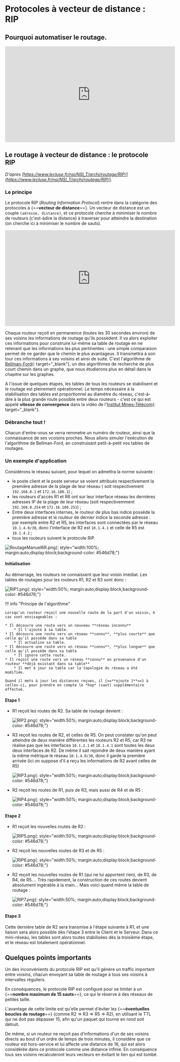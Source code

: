 # Protocoles à vecteur de distance : RIP

## Pourquoi automatiser le routage.

<iframe width="560" height="315" src="https://www.youtube.com/embed/sT9-IcbjqzI" title="YouTube video player" frameborder="0" allow="accelerometer; autoplay; clipboard-write; encrypted-media; gyroscope; picture-in-picture" allowfullscreen></iframe>

## Le routage à vecteur de distance : le protocole RIP

*D'après [https://www.lecluse.fr/nsi/NSI_T/archi/routage/RIP/](https://www.lecluse.fr/nsi/NSI_T/archi/routage/RIP/).*

### Le principe

Le protocole RIP (*Routing Information Protocol*) rentre dans la catégorie des protocoles à {==**vecteur de distance**==}. Un vecteur de distance est un couple `(adresse, distance)`, et ce protocole cherche à minimiser le nombre de routeurs (c'est-àdire la distance) à traverser pour atteindre la destination (on cherche ici à minimiser le nombre de sauts).

<iframe width="560" height="315" src="https://www.youtube.com/embed/kzablGaqUXM" title="YouTube video player" frameborder="0" allow="accelerometer; autoplay; clipboard-write; encrypted-media; gyroscope; picture-in-picture" allowfullscreen></iframe>

Chaque routeur reçoit en permanence (toutes les 30 secondes environ) de ses voisins les informations de routage qu'ils possèdent. Il va alors exploiter ces informations pour construire lui-même sa table de routage en ne retenant que les informations les plus pertinentes : une simple comparaison permet de ne garder que le chemin le plus avantageux. Il transmettra à son tour ces informations à ses voisins et ainsi de suite. C'est l'algorithme de [Bellman-Ford](https://fr.wikipedia.org/wiki/Algorithme_de_Bellman-Ford){: target="_blank"}, un des algorithmes de recherche de plus court chemin dans un graphe, que nous étudierons plus en détail dans le chapitre sur les graphes.

A l'issue de quelques étapes, les tables de tous les routeurs se stabilisent et le routage est pleinement opérationnel. Le temps nécessaire à la stabilisation des tables est proportionnel au diamètre du réseau, c'est-à-dire à la plus grande route possible entre deux routeurs - c'est ce qui est appelé **vitesse de convergence** dans la vidéo de l'[Institut Mines-Télécom](https://www.imt.fr/admissibles/?utm_source=google&utm_medium=cpc&utm_campaign=terminales_22&gclid=CjwKCAiAsNKQBhAPEiwAB-I5zTNjtBIyeW7Vbmmm29O3Vlap964Uk3PZ7QykzymnIFS2IOB0196U8hoCBDMQAvD_BwE){: target="_blank"}.

### Débranche tout !

Chacun d'entre-vous se verra remmetre un numéro de routeur, ainsi que la connaissance de ses vcoisins proches. Nous allons simuler l'exécution de l'algorithme de Bellman-Ford, en construisant petit-à-petit vos tables de routages.


### Un exemple d'application

Considérons le réseau suivant, pour lequel on admettra la norme suivante :

* le poste client et le poste serveur se voient attribués respectivement la première adresse de la plage de leur réseau ( soit respectivement `192.168.0.1` et `172.16.180.1`) ;
* les routeurs d'accès R1 et R6 ont sur leur interface réseau les dernières adresses IP de la plage de leur réseau (soit respectivemment `192.168.0.254` et `172.16.180.251`) ;
* Entre deux interfaces internes, le routeur de plus bas indice possède la première adresse et le routeur de dernier indice la seconde adresse : par exemple entre R2 et R5, les interfaces sont connectées par le réseau `10.1.4.0/30`, donc l'interface de R2 est `10.1.4.1` et celle de R5 est `10.1.4.2` ;
* tous les routeurs suivent le protocole RIP.

![RoutageManuel6R.png](RoutageManuel6R.png){: style="width:100%; margin:auto;display:block;background-color: #546d78;"}


#### Initialisation 

Au démarrage, les routeurs ne connaissent que leur voisin imédiat. Les tables de routages pour les routeurs R1, R2 et R3 sont donc :

![RIP1.png](RIP1.png){: style="width:50%; margin:auto;display:block;background-color: #546d78;"}

!!! info "Principe de l'algorithme"

	Lorsqu'un routeur reçoit une nouvelle route de la part d'un voisin, 4 cas sont envisageables :

	* Il découvre une route vers un nouveau **réseau inconnu**
		* Il l'ajoute à sa table.
	* Il découvre une route vers un réseau **connu**, **plus courte** que celle qu'il possède dans sa table
		* Il actualise sa table.
	* Il découvre une route vers un réseau **connu**, **plus longue** que celle qu'il possède dans sa table
		* Il ignore cette route.
	* Il reçoit une route vers un réseau **connu** en provenance d'un routeur **déjà existant dans sa table**
		* Il met à jour sa table car la topologie du réseau a été modifiée.
	
	Quand il mets à jour les distances reçues, il {==**ajoute 1**==} à celles-ci, pour prendre en compte le *hop* (saut) supplémentaire effectué.
	
#### Etape 1

* R1 reçoit les routes de R2. Sa table de routage devient :

	![RIP2.png](RIP2.png){: style="width:50%; margin:auto;display:block;background-color: #546d78;"}
	
* R3 reçoit les routes de R2, et celles de R5. On peut constater qu'on peut atteindre de deux manière différentes les routeurs R2 et R5, car R3 ne réalise pas que les interfaces `10.1.2.1` et `10.1.4.1` sont toutes les deux deux interfaces de R2. De même il sait rejoindre de deux manière ayant la même métrique le réseau `10.1.4.0/30`, donc il garde la première arrivée (ici on suppose d'il a reçu les informations de R2 avant celles de R5)

	![RIP3.png](RIP3.png){: style="width:50%; margin:auto;display:block;background-color: #546d78;"}

* R2 reçoit les routes de R1, puis de R3, mais aussi de R4 et de R5 :

	![RIP4.png](RIP4.png){: style="width:50%; margin:auto;display:block;background-color: #546d78;"}
	

	
#### Etape 2

* R1 reçoit les nouvelles routes de R2 :

	![RIP5.png](RIP5.png){: style="width:50%; margin:auto;display:block;background-color: #546d78;"}
	
* R2 reçoit les nouvelles routes de R3 et de R5 :

	![RIP6.png](RIP6.png){: style="width:50%; margin:auto;display:block;background-color: #546d78;"}
	
* R2 reçoit les nouvelles routes de R1 (qui ne lui apportent rien), de R3, de R4, de R5.... Très rapidement, la construction de ces routes devient absolument ingérable à la main... Mais voici quand même la table de routage :

	![RIP7.png](RIP7.png){: style="width:50%; margin:auto;display:block;background-color: #546d78;"}

#### Etape 3

Cette dernière table de R2 sera transmise à l'étape suivante à R1, et une liaison sera alors possible dès l'étape 3 entre le Client et le Serveur. Dans ce mini-réseau, les tables sont alors toutes stabilisées dès la troisième étape, et le réseau est totalement opérationnel.


## Quelques points importants

Un des inconvénients du protocole RIP est qu'il génère un traffic important entre voisins, chacun envoyant sa table de routage à tous ses voisins à intervalles réguliers. 	

En conséquences, le protocole RIP est configuré pour se limiter à un {==**nombre maximum de 15 sauts**==}, ce qui le réserve à des réseaux de petites taille.

L'avantage de cette limite est qu'elle permet  d'éviter les {==**éventuelles boucles de routage**==} (comme R2 => R3 => R5 => R2), en utilisant le TTL qui ne doit pas dépasser 15, afin qu'un paquet qui tourne en rond soit détruit.

De même, si un routeur ne reçoit pas d'informations d'un de ses voisins directs au bout d'un ordre de temps de trois minutes, il considère que ce routeur est hors-service et lui affecte une distance de 16, qui est alors considérée dans ce protocole comme une distance infinie. En conséquence tous ses voisins recalculeront leurs vecteurs en évitant le lien qui est tombé.



	








